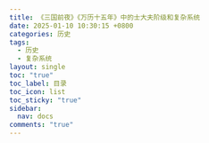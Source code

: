 ```yaml
---
title: 《三国前夜》《万历十五年》中的士大夫阶级和复杂系统
date: 2025-01-10 10:30:15 +0800
categories: 历史
tags:
  - 历史
  - 复杂系统
layout: single
toc: "true"
toc_label: 目录
toc_icon: list
toc_sticky: "true"
sidebar:
  nav: docs
comments: "true"
---
```

